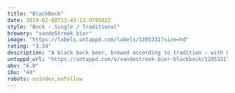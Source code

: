 ```yaml
---
title: "BlackBock"
date: 2019-02-08T13:43:13.079582Z
style: "Bock - Single / Traditional"
brewery: "vandeStreek bier"
image: "https://labels.untappd.com/labels/1205331?size=hd"
rating: "3.34"
description: "A black bock beer, brewed according to tradition - with German hops and malt. Lots of flavour and low in alcohol: a sessionable beer - for on one of those rainy day with nothing to do outside."
untappd_url: "https://untappd.com/b/vandestreek-bier-blackbock/1205331"
abv: "6.0"
ibu: "44"
robots: noindex,nofollow
---
```

